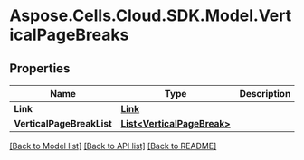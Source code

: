 # Aspose.Cells.Cloud.SDK.Model.VerticalPageBreaks
## Properties

Name | Type | Description | Notes
------------ | ------------- | ------------- | -------------
**Link** | [**Link**](Link.md) |  | [optional] 
**VerticalPageBreakList** | [**List&lt;VerticalPageBreak&gt;**](VerticalPageBreak.md) |  | [optional] 

[[Back to Model list]](../README.md#documentation-for-models) [[Back to API list]](../README.md#documentation-for-api-endpoints) [[Back to README]](../README.md)


